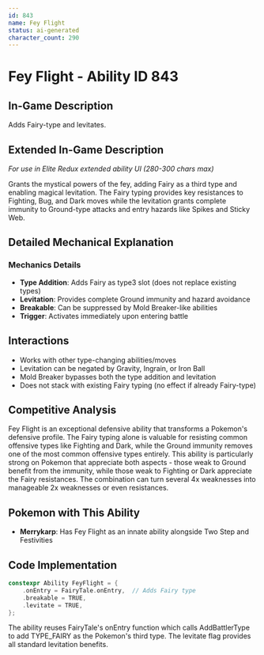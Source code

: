 ```yaml
---
id: 843
name: Fey Flight
status: ai-generated
character_count: 290
---
```


# Fey Flight - Ability ID 843

## In-Game Description
Adds Fairy-type and levitates.

## Extended In-Game Description
*For use in Elite Redux extended ability UI (280-300 chars max)*

Grants the mystical powers of the fey, adding Fairy as a third type and enabling magical levitation. The Fairy typing provides key resistances to Fighting, Bug, and Dark moves while the levitation grants complete immunity to Ground-type attacks and entry hazards like Spikes and Sticky Web.

## Detailed Mechanical Explanation

### Mechanics Details
- **Type Addition**: Adds Fairy as type3 slot (does not replace existing types)
- **Levitation**: Provides complete Ground immunity and hazard avoidance
- **Breakable**: Can be suppressed by Mold Breaker-like abilities
- **Trigger**: Activates immediately upon entering battle

## Interactions
- Works with other type-changing abilities/moves
- Levitation can be negated by Gravity, Ingrain, or Iron Ball
- Mold Breaker bypasses both the type addition and levitation
- Does not stack with existing Fairy typing (no effect if already Fairy-type)

## Competitive Analysis
Fey Flight is an exceptional defensive ability that transforms a Pokemon's defensive profile. The Fairy typing alone is valuable for resisting common offensive types like Fighting and Dark, while the Ground immunity removes one of the most common offensive types entirely. This ability is particularly strong on Pokemon that appreciate both aspects - those weak to Ground benefit from the immunity, while those weak to Fighting or Dark appreciate the Fairy resistances. The combination can turn several 4x weaknesses into manageable 2x weaknesses or even resistances.

## Pokemon with This Ability
- **Merrykarp**: Has Fey Flight as an innate ability alongside Two Step and Festivities

## Code Implementation
```c
constexpr Ability FeyFlight = {
    .onEntry = FairyTale.onEntry,  // Adds Fairy type
    .breakable = TRUE,
    .levitate = TRUE,
};
```

The ability reuses FairyTale's onEntry function which calls AddBattlerType to add TYPE_FAIRY as the Pokemon's third type. The levitate flag provides all standard levitation benefits.